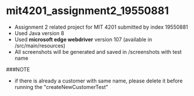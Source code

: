 # mit4201_assignment2_19550881

- Assignment 2 related project for MIT 4201 submitted by index 19550881
- Used Java version 8
- Used **microsoft edge webdriver** version 107 (available in    /src/main/resources)
- All screenshots will be generated and saved in /screenshots with test name 

###NOTE
- if there is already a customer with same name, please delete it before running the "createNewCustomerTest"